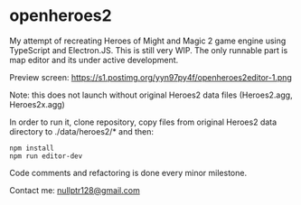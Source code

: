 # openheroes2

My attempt of recreating Heroes of Might and Magic 2 game engine using TypeScript and Electron.JS. This is still very WIP.
The only runnable part is map editor and its under active development.

Preview screen:
https://s1.postimg.org/yyn97py4f/openheroes2editor-1.png

Note: this does not launch without original Heroes2 data files (Heroes2.agg, Heroes2x.agg)

In order to run it, clone repository, copy files from original Heroes2 data directory to ./data/heroes2/* and then:

```
npm install
npm run editor-dev
```

Code comments and refactoring is done every minor milestone.

Contact me: nullptr128@gmail.com
